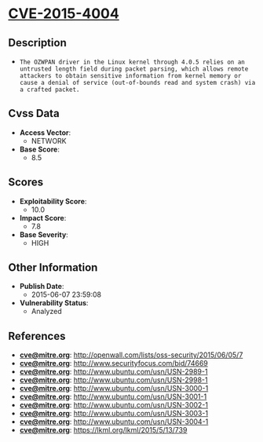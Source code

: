 
# [CVE-2015-4004](http://openwall.com/lists/oss-security/2015/06/05/7)

## Description

- `The OZWPAN driver in the Linux kernel through 4.0.5 relies on an untrusted length field during packet parsing, which allows remote attackers to obtain sensitive information from kernel memory or cause a denial of service (out-of-bounds read and system crash) via a crafted packet.`

## Cvss Data

- **Access Vector**:
  - NETWORK
- **Base Score**:
  - 8.5

## Scores

- **Exploitability Score**:
  - 10.0
- **Impact Score**:
  - 7.8
- **Base Severity**:
  - HIGH

## Other Information

- **Publish Date**:
  - 2015-06-07 23:59:08
- **Vulnerability Status**:
  - Analyzed

## References

- **cve@mitre.org**: http://openwall.com/lists/oss-security/2015/06/05/7
- **cve@mitre.org**: http://www.securityfocus.com/bid/74669
- **cve@mitre.org**: http://www.ubuntu.com/usn/USN-2989-1
- **cve@mitre.org**: http://www.ubuntu.com/usn/USN-2998-1
- **cve@mitre.org**: http://www.ubuntu.com/usn/USN-3000-1
- **cve@mitre.org**: http://www.ubuntu.com/usn/USN-3001-1
- **cve@mitre.org**: http://www.ubuntu.com/usn/USN-3002-1
- **cve@mitre.org**: http://www.ubuntu.com/usn/USN-3003-1
- **cve@mitre.org**: http://www.ubuntu.com/usn/USN-3004-1
- **cve@mitre.org**: https://lkml.org/lkml/2015/5/13/739
